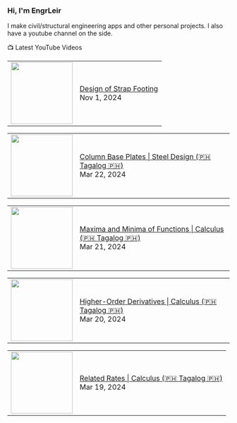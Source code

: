 ### Hi, I'm EngrLeir

I make civil/structural engineering apps and other personal projects. I also have a youtube channel on the side.

📺 Latest YouTube Videos
<!-- YOUTUBE:START --><table><tr><td><a href="https://www.youtube.com/watch?v=smBr1r5v21U"><img width="140px" src="http://img.youtube.com/vi/smBr1r5v21U/maxresdefault.jpg"></a></td>
<td><a href="https://www.youtube.com/watch?v=smBr1r5v21U">Design of Strap Footing</a><br/>Nov 1, 2024</td></tr></table>
<table><tr><td><a href="https://www.youtube.com/watch?v=moGwUTBFlbg"><img width="140px" src="http://img.youtube.com/vi/moGwUTBFlbg/maxresdefault.jpg"></a></td>
<td><a href="https://www.youtube.com/watch?v=moGwUTBFlbg">Column Base Plates | Steel Design &lpar;🇵🇭 Tagalog 🇵🇭&rpar;</a><br/>Mar 22, 2024</td></tr></table>
<table><tr><td><a href="https://www.youtube.com/watch?v=JlhY4K7zDgY"><img width="140px" src="http://img.youtube.com/vi/JlhY4K7zDgY/maxresdefault.jpg"></a></td>
<td><a href="https://www.youtube.com/watch?v=JlhY4K7zDgY">Maxima and Minima of Functions | Calculus &lpar;🇵🇭 Tagalog 🇵🇭&rpar;</a><br/>Mar 21, 2024</td></tr></table>
<table><tr><td><a href="https://www.youtube.com/watch?v=uqAgTodLveM"><img width="140px" src="http://img.youtube.com/vi/uqAgTodLveM/maxresdefault.jpg"></a></td>
<td><a href="https://www.youtube.com/watch?v=uqAgTodLveM">Higher-Order Derivatives | Calculus &lpar;🇵🇭 Tagalog 🇵🇭&rpar;</a><br/>Mar 20, 2024</td></tr></table>
<table><tr><td><a href="https://www.youtube.com/watch?v=FJsWvOCFHpg"><img width="140px" src="http://img.youtube.com/vi/FJsWvOCFHpg/maxresdefault.jpg"></a></td>
<td><a href="https://www.youtube.com/watch?v=FJsWvOCFHpg">Related Rates | Calculus &lpar;🇵🇭 Tagalog 🇵🇭&rpar;</a><br/>Mar 19, 2024</td></tr></table>
<!-- YOUTUBE:END -->